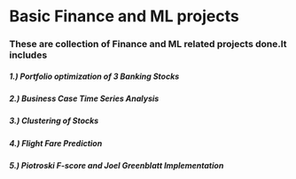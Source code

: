 # Basic Finance and ML projects
### These are collection of Finance and ML related projects done.It includes
##### 1.) Portfolio optimization of 3 Banking Stocks 
##### 2.) Business Case Time Series Analysis 
##### 3.) Clustering of Stocks
##### 4.) Flight Fare Prediction
##### 5.) Piotroski F-score and Joel Greenblatt Implementation

